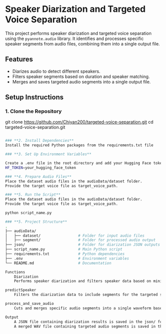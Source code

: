 # Speaker Diarization and Targeted Voice Separation

This project performs speaker diarization and targeted voice separation using the `pyannote.audio` library. 
It identifies and processes specific speaker segments from audio files, combining them into a single output file.

## **Features**
- Diarizes audio to detect different speakers.
- Filters speaker segments based on duration and speaker matching.
- Merges and saves targeted audio segments into a single output file.

## **Setup Instructions**

### **1. Clone the Repository**

git clone https://github.com/Chiyan200/targeted-voice-separation.git
cd targeted-voice-separation.git

```bash

### **2. Install Dependencies**
Install the required Python packages from the requirements.txt file

### **3. Set Up Environment Variables**

Create a .env file in the root directory and add your Hugging Face token:
HF_TOKEN=your_hugging_face_token

### **4. Prepare Audio Files**
Place the dataset audio files in the audioData/dataset folder.
Provide the target voice file as target_voice_path.

### **5. Run the Script**
Place the dataset audio files in the audioData/dataset folder.
Provide the target voice file as target_voice_path.

python script_name.py

### **5. Project Structure**
.
├── audioData/
│   ├── dataset/                 # Folder for input audio files
│   ├── segment/                 # Folder for processed audio output
├── json/                        # Folder for diarization JSON outputs
├── script_name.py               # Main Python script
├── requirements.txt             # Python dependencies
├── .env                         # Environment variables
└── README.md                    # Documentation

Functions
    Diarization
    Performs speaker diarization and filters speaker data based on minimum duration.

predictSpeaker
    Filters the diarization data to include segments for the targeted speaker.

process_and_save_audio
    Cuts and merges specific audio segments into a single waveform based on diarization results.

Output
    A JSON file containing diarization results is saved in the json/ folder.
    A merged WAV file containing targeted audio segments is saved in the specified output path.

```

